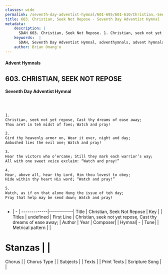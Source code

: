```yaml
---
classes: wide
permalink: /seventh-day-adventist-hymnal/601-695/601-610/Christian,-Seek-Not-Repose/
title: 603. Christian, Seek Not Repose - Seventh Day Adventist Hymnal
metadata:
    description: |
      SDAH 603. Christian, Seek Not Repose. 1. Christian, seek not yet repose, Cast thy dreams of ease away; Thou aret in teh midst of foes; Watch and pray!
    keywords:  |
      SDAH, Seventh Day Adventist Hymnal, adventhymnals, advent hymnals, Christian, Seek Not Repose, Christian, seek not yet repose, Cast thy dreams of ease away; 
    author: Brian Onang'o
---
```


#### Advent Hymnals
## 603. CHRISTIAN, SEEK NOT REPOSE
#### Seventh Day Adventist Hymnal

```txt



1.
Christian, seek not yet repose, Cast thy dreams of ease away;
Thou aret in teh midst of foes; Watch and pray!

2.
Gird thy heavenly armor on, Wear it ever, night and day;
Ambushed lies the evil one; Watch and pray!

3.
Hear the victors who o’ercame; Still they mark each warrior’s way;
All with one sweet voice exclaim: “Watch and pray!”

4.
Hear, above all, hear thy Lord, Him thou lovest to obey;
Hide within thy heart His word; “Watch and pray!”

5.
Watch, as if on that alone Hung the issue of teh day;
Pray that help may be send down; Watch and pray!



```

- |   -  |
-------------|------------|
Title | Christian, Seek Not Repose |
Key |  |
Titles | undefined |
First Line | Christian, seek not yet repose, Cast thy dreams of ease away; |
Author | 
Year | 
Composer|  |
Hymnal|  - |
Tune|  |
Metrical pattern | |
# Stanzas |  |
Chorus |  |
Chorus Type |  |
Subjects |  |
Texts |  |
Print Texts | 
Scripture Song |  |
  
